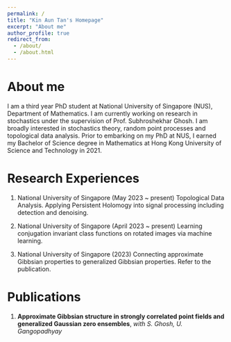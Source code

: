 ```yaml
---
permalink: /
title: "Kin Aun Tan's Homepage"
excerpt: "About me"
author_profile: true
redirect_from: 
  - /about/
  - /about.html
---
```


About me 
======
I am a third year PhD student at National University of Singapore (NUS), Department of Mathematics. I am currently working on research in stochastics under the supervision of Prof. Subhroshekhar Ghosh. I am broadly interested in stochastics theory, random point processes and topological data analysis. Prior to embarking on my PhD at NUS, I earned my Bachelor of Science degree in Mathematics at Hong Kong University of Science and Technology in 2021. 


Research Experiences 
======
1. National University of Singapore (May 2023 ~ present)
  Topological Data Analysis. Applying Persistent Holomogy into signal processing including detection and denoising. 

2. National University of Singapore (April 2023 ~ present)
   Learning conjugation invariant class functions on rotated images via machine learning.

3. National University of Singapore (2023)
   Connecting approximate Gibbsian properties to generalized Gibbsian properties. Refer to the publication.  
   
Publications
======
1. **Approximate Gibbsian structure in strongly correlated point fields and generalized Gaussian zero ensembles**, *with S. Ghosh, U. Gangopadhyay* 




